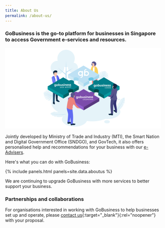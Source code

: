 ```yaml
---
title: About Us
permalink: /about-us/
---
```


### GoBusiness is the go-to platform for businesses in Singapore to access Government e-services and resources.

![about us image](/images/abtus.png)

Jointly developed by Ministry of Trade and Industry (MTI), the Smart Nation and Digital Government Office (SNDGO), and GovTech, it also offers personalised help and recommendations for your business with our [e-Advisers](/e-services/guides-for-biz/).

Here's what you can do with GoBusiness:

{% include panels.html panels=site.data.aboutus %}

We are continuing to upgrade GoBusiness with more services to better support your business.

### Partnerships and collaborations

For organisations interested in working with GoBusiness to help businesses set up and operate, please [contact us](https://go.gov.sg/gobizcollab){:target="_blank"}{:rel="noopener"} with your proposal.


<script src="/jquery/jquery.min.js"></script>
<script src="/jquery/bp-menu-new-tab.js"></script>